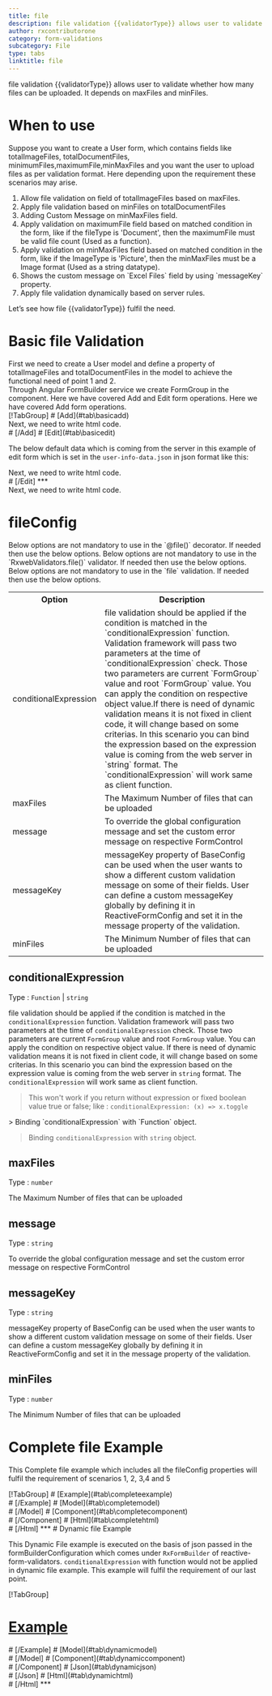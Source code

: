 ```yaml
---
title: file
description: file validation {{validatorType}} allows user to validate whether how many files can be uploaded. It depends on maxFiles and minFiles.
author: rxcontributorone
category: form-validations
subcategory: File
type: tabs
linktitle: file
---
```


<div class="title-bar"><p>file validation {{validatorType}} allows user to validate whether how many files can be uploaded. It depends on maxFiles and minFiles.</p></div>

# When to use
Suppose you want to create a User form, which contains fields like totalImageFiles, totalDocumentFiles, minimumFiles,maximumFile,minMaxFiles and you want the user to upload files as per validation format. Here depending upon the requirement these scenarios may arise.

<ol class='showHideElement'>
  <li>Allow file validation on field of totalImageFiles based on maxFiles.</li>
  <li>Apply file validation based on minFiles on totalDocumentFiles</li>
  <li>Adding Custom Message on minMaxFiles field.</li>
  <li>Apply validation on maximumFile field based on matched condition in the form, like if the fileType is 'Document', then the maximumFile must be valid file count (Used as a function).</li>
  <li>Apply validation on minMaxFiles field based on matched condition in the form, like if the ImageType is 'Picture', then the minMaxFiles must be a Image format (Used as a string datatype).</li>
  <li>Shows the custom message on `Excel Files` field by using `messageKey` property.</li>
  <data-scope scope="['decorator','validator']">
    <li>Apply file validation dynamically based on server rules.</li>
  </data-scope>
</ol>

Let’s see how file {{validatorType}} fulfil the need.

# Basic file Validation

<data-scope scope="['decorator','template-driven-directives','template-driven-decorators']">
First we need to create a User model and define a property of totalImageFiles and totalDocumentFiles in the model to achieve the functional need of point 1 and 2.
<div component="app-code" key="file-add-model"></div> 
</data-scope>
Through Angular FormBuilder service we create FormGroup in the component.
<data-scope scope="['decorator']">
Here we have covered Add and Edit form operations. 
</data-scope>

<data-scope scope="['validator','template-driven-directives','template-driven-decorators']">
Here we have covered Add form operations. 
</data-scope>

<data-scope scope="['decorator']">
<div component="app-tabs" key="basic-operations"></div>
[!TabGroup]
# [Add](#tab\basicadd)
<div component="app-code" key="file-add-component"></div> 
Next, we need to write html code.
<div component="app-code" key="file-add-html"></div> 
<div component="app-example-runner" ref-component="app-file-add"></div>
# [/Add]
# [Edit](#tab\basicedit)
<div component="app-code" key="file-edit-component"></div>

The below default data which is coming from the server in this example of edit form which is set in the `user-info-data.json` in json format like this:
<div component="app-code" key="file-edit-json"></div> 
Next, we need to write html code.
<div component="app-code" key="file-edit-html"></div> 
<div component="app-example-runner" ref-component="app-file-edit"></div>
# [/Edit]
***
</data-scope>

<data-scope scope="['validator','template-driven-directives','template-driven-decorators']">
<div component="app-code" key="file-add-component"></div> 
Next, we need to write html code.
<div component="app-code" key="file-add-html"></div> 
<div component="app-example-runner" ref-component="app-file-add"></div>
</data-scope>

# fileConfig 
<data-scope scope="['decorator']">
Below options are not mandatory to use in the `@file()` decorator. If needed then use the below options.
</data-scope>
<data-scope scope="['validator']">
Below options are not mandatory to use in the `RxwebValidators.file()` validator. If needed then use the below options.
</data-scope>
<data-scope scope="['template-driven-directives','template-driven-decorators']">
Below options are not mandatory to use in the `file` validation. If needed then use the below options.
</data-scope>

<table class="table table-bordered table-striped showHideElement">
<tr><th>Option</th><th>Description</th></tr>
<tr><td><a title="conditionalExpression">conditionalExpression</a></td><td>file validation should be applied if the condition is matched in the `conditionalExpression` function. Validation framework will pass two parameters at the time of `conditionalExpression` check. Those two parameters are current `FormGroup` value and root `FormGroup` value. You can apply the condition on respective object value.If there is need of dynamic validation means it is not fixed in client code, it will change based on some criterias. In this scenario you can bind the expression based on the expression value is coming from the web server in `string` format. The `conditionalExpression` will work same as client function.</td></tr>
<tr><td><a title="maxFiles">maxFiles</a></td><td>The Maximum Number of files that can be uploaded</td></tr>
<tr><td><a title="message">message</a></td><td>To override the global configuration message and set the custom error message on respective FormControl</td></tr>
<tr><td><a title="messageKey">messageKey</a></td><td>messageKey property of BaseConfig can be used when the user wants to show a different custom validation message on some of their fields. User can define a custom messageKey globally by defining it in ReactiveFormConfig and set it in the message property of the validation.</td></tr>
<tr><td><a title="minFiles">minFiles</a></td><td>The Minimum Number of files that can be uploaded</td></tr>
</table>

## conditionalExpression 
Type :  `Function`  |  `string` 

file validation should be applied if the condition is matched in the `conditionalExpression` function. Validation framework will pass two parameters at the time of `conditionalExpression` check. Those two parameters are current `FormGroup` value and root `FormGroup` value. You can apply the condition on respective object value.
If there is need of dynamic validation means it is not fixed in client code, it will change based on some criterias. In this scenario you can bind the expression based on the expression value is coming from the web server in `string` format. The `conditionalExpression` will work same as client function.

> This won't work if you return without expression or fixed boolean value true or false; like : `conditionalExpression: (x) => x.toggle`

<data-scope scope="['validator','decorator']">
> Binding `conditionalExpression` with `Function` object.
<div component="app-code" key="file-conditionalExpressionExampleFunction-model"></div> 
</data-scope>

> Binding `conditionalExpression` with `string` object.
<div component="app-code" key="file-conditionalExpressionExampleString-model"></div> 

<div component="app-example-runner" ref-component="app-file-conditionalExpression" title="file {{validatorType}} with conditionalExpression" key="conditionalExpression"></div>

## maxFiles
Type :  `number` 

The Maximum Number of files that can be uploaded

<div component="app-code" key="file-maxFilesExample-model"></div> 
<div component="app-example-runner" ref-component="app-file-maxFiles" title="file {{validatorType}} with maxFiles" key="maxFiles"></div>

## message 
Type :  `string` 

To override the global configuration message and set the custom error message on respective FormControl

<div component="app-code" key="file-messageExample-model"></div> 
<div component="app-example-runner" ref-component="app-file-message" title="file {{validatorType}} with message" key="message"></div>

## messageKey
Type : `string`

messageKey property of BaseConfig can be used when the user wants to show a different custom validation message on some of their fields. User can define a custom messageKey globally by defining it in ReactiveFormConfig and set it in the message property of the validation.

<div component="app-code" key="file-messageKeyExample-model"></div> 
<div component="app-example-runner" ref-component="app-file-messageKey" title="file {{validatorType}} with messageKey" key="messageKey"></div>

## minFiles
Type :  `number` 

The Minimum Number of files that can be uploaded

<div component="app-code" key="file-minFilesExample-model"></div> 
<div component="app-example-runner" ref-component="app-file-minFiles" title="file {{validatorType}} with minFiles" key="minFiles"></div>

# Complete file Example

This Complete file example which includes all the fileConfig properties will fulfil the requirement of scenarios 1, 2, 3,4 and 5

<div component="app-tabs" key="complete"></div>
[!TabGroup]
# [Example](#tab\completeexample)
<div component="app-example-runner" ref-component="app-file-complete"></div>
# [/Example]
<data-scope scope="['decorator','template-driven-directives','template-driven-decorators']">
# [Model](#tab\completemodel)
<div component="app-code" key="file-complete-model"></div> 
# [/Model]
</data-scope>
# [Component](#tab\completecomponent)
<div component="app-code" key="file-complete-component"></div> 
# [/Component]
# [Html](#tab\completehtml)
<div component="app-code" key="file-complete-html"></div>
# [/Html]
***

<data-scope scope="['decorator','validator']">
# Dynamic file Example

This Dynamic File example is executed on the basis of json passed in the formBuilderConfiguration which comes under `RxFormBuilder` of reactive-form-validators. `conditionalExpression` with function would not be applied in dynamic file example. This example will fulfil the requirement of our last point.

<div component="app-tabs" key="dynamic"></div>

[!TabGroup]
# [Example](#tab\dynamicexample)
<div component="app-example-runner" ref-component="app-file-dynamic"></div>
# [/Example]
<data-scope scope="['decorator']">
# [Model](#tab\dynamicmodel)
<div component="app-code" key="file-dynamic-model"></div>
# [/Model]
</data-scope>
# [Component](#tab\dynamiccomponent)
<div component="app-code" key="file-dynamic-component"></div>
# [/Component]
# [Json](#tab\dynamicjson)
<div component="app-code" key="file-dynamic-json"></div>
# [/Json]
# [Html](#tab\dynamichtml)
<div component="app-code" key="file-dynamic-html"></div> 
# [/Html]
***
</data-scope>
